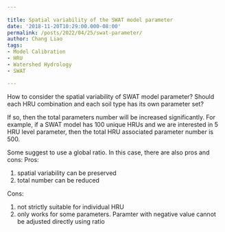 ```yaml
---
 
title: Spatial variability of the SWAT model parameter
date: '2018-11-20T10:29:00.000-08:00'
permalink: /posts/2022/04/25/swat-parameter/
author: Chang Liao
tags:
- Model Calibration
- HRU
- Watershed Hydrology
- SWAT

---
```


How to consider the spatial variability of SWAT model parameter?
Should each HRU combination and each soil type has its own parameter set?

If so, then the total parameters number will be increased significantly. For example, if a SWAT model has 100 unique HRUs and we are interested in 5 HRU level parameter, then the total HRU associated parameter number is 500.

Some suggest to use a global ratio. In this case, there are also pros and cons:
Pros:

1. spatial variability can be preserved
2. total number can be reduced

Cons:

1. not strictly suitable for individual HRU
2. only works for some parameters. Paramter with negative value cannot be adjusted directly using ratio

